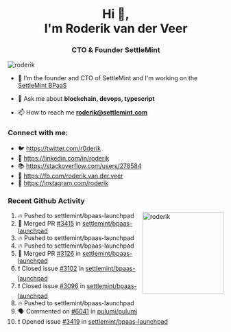 <h1 align="center">Hi 👋,<br/> I'm Roderik van der Veer</h1>
<h3 align="center">CTO & Founder SettleMint</h3>

<p align="left"> <img src="https://komarev.com/ghpvc/?username=roderik" alt="roderik" /> </p>

- 🔭 I’m the founder and CTO of SettleMint and I'm working on the [SettleMint BPaaS](https://settlemint.com)

- 💬 Ask me about **blockchain, devops, typescript**

- 📫 How to reach me **roderik@settlemint.com**



### Connect with me:

- 🐦 https://twitter.com/r0derik
- 🏢 https://linkedin.com/in/roderik
- 📚 https://stackoverflow.com/users/278584
- 🙊 https://fb.com/roderik.van.der.veer
- 📸 https://instagram.com/roderik

### Recent Github Activity
<img src="https://github-readme-stats.vercel.app/api?username=roderik&show_icons=true&count_private=true" alt="roderik" align="right" height="190" />

<!--START_SECTION:activity-->
1. 🔥 Pushed to settlemint/bpaas-launchpad
2. 🎉 Merged PR [#3415](https://github.com/settlemint/bpaas-launchpad/pull/3415) in [settlemint/bpaas-launchpad](https://github.com/settlemint/bpaas-launchpad)
3. 🔥 Pushed to settlemint/bpaas-launchpad
4. 🔥 Pushed to settlemint/bpaas-launchpad
5. 🎉 Merged PR [#3126](https://github.com/settlemint/bpaas-launchpad/pull/3126) in [settlemint/bpaas-launchpad](https://github.com/settlemint/bpaas-launchpad)
6. ❗️ Closed issue [#3102](https://github.com/settlemint/bpaas-launchpad/issues/3102) in [settlemint/bpaas-launchpad](https://github.com/settlemint/bpaas-launchpad)
7. ❗️ Closed issue [#3096](https://github.com/settlemint/bpaas-launchpad/issues/3096) in [settlemint/bpaas-launchpad](https://github.com/settlemint/bpaas-launchpad)
8. 🔥 Pushed to settlemint/bpaas-launchpad
9. 🗣 Commented on [#6041](https://github.com/pulumi/pulumi/issues/6041) in [pulumi/pulumi](https://github.com/pulumi/pulumi)
10. ❗️ Opened issue [#3419](https://github.com/settlemint/bpaas-launchpad/issues/3419) in [settlemint/bpaas-launchpad](https://github.com/settlemint/bpaas-launchpad)
<!--END_SECTION:activity-->